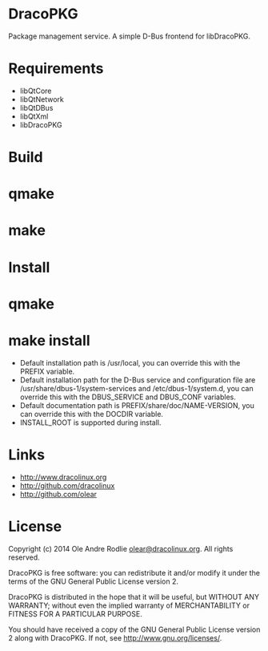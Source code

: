 DracoPKG
========

Package management service. A simple D-Bus frontend for libDracoPKG.

Requirements
============

 * libQtCore
 * libQtNetwork
 * libQtDBus
 * libQtXml
 * libDracoPKG

Build
=====

 # qmake
 # make

Install
=======

 # qmake
 # make install

 * Default installation path is /usr/local, you can override this with the PREFIX variable.
 * Default installation path for the D-Bus service and configuration file are /usr/share/dbus-1/system-services and /etc/dbus-1/system.d, you can override this with the DBUS_SERVICE and DBUS_CONF variables.
 * Default documentation path is PREFIX/share/doc/NAME-VERSION, you can override this with the DOCDIR variable.
 * INSTALL_ROOT is supported during install.

Links
=====

 * http://www.dracolinux.org
 * http://github.com/dracolinux
 * http://github.com/olear

License
=======

Copyright (c) 2014 Ole Andre Rodlie <olear@dracolinux.org>. All rights reserved.

DracoPKG is free software: you can redistribute it and/or modify it under the terms of the GNU General Public License version 2.

DracoPKG is distributed in the hope that it will be useful, but WITHOUT ANY WARRANTY; without even the implied warranty of MERCHANTABILITY or FITNESS FOR A PARTICULAR PURPOSE.

You should have received a copy of the GNU General Public License version 2 along with DracoPKG.  If not, see <http://www.gnu.org/licenses/>.
